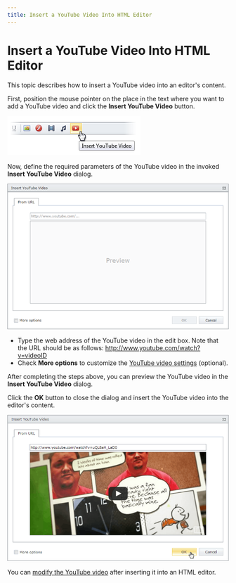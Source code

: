 ```yaml
---
title: Insert a YouTube Video Into HTML Editor
---
```

# Insert a YouTube Video Into HTML Editor
This topic describes how to insert a YouTube video into an editor's content.

First, position the mouse pointer on the place in the text where you want to add a YouTube video and click the **Insert YouTube Video** button.

![EUD_InsertYTVideo_Button](../../../images/Img25649.png)

Now, define the required parameters of the YouTube video in the invoked **Insert YouTube Video** dialog.

![EUD_InsertYTVideo_Dialog](../../../images/Img25652.png)
* Type the web address of the YouTube video in the edit box. Note that the URL should be as follows: http://www.youtube.com/watch?v=videoID
* Check **More options** to customize the [YouTube video settings](../../../../interface-elements-for-web/articles/html-editor/working-with-youtube-video/youtube-video-settings.md) (optional).

After completing the steps above, you can preview the YouTube video in the **Insert YouTube Video** dialog.

Click the **OK** button to close the dialog and insert the YouTube video into the editor's content.

![EUD_InsertYTVideo_Insert](../../../images/Img25659.png)

You can [modify the YouTube video](../../../../interface-elements-for-web/articles/html-editor/working-with-youtube-video/modify-youtube-video-settings-in-html-editor.md) after inserting it into an HTML editor.